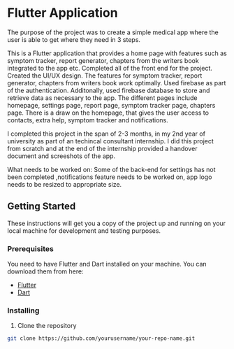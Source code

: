# Flutter Application

The purpose of the project was to create a simple medical app where the user is able to get where they need in 3 steps. 


This is a Flutter application that provides a home page with features such as symptom tracker, report generator, chapters from the writers book integrated to the app etc. Completed all of the front end for the project. Created the UI/UX design. The features for symptom tracker, report generator, chapters from writers book work optimally. Used firebase as part of the authentication. Additonally, used firebase database to store and retrieve data as necessary to the app. The different pages include homepage, settings page, report page, symptom tracker page, chapters page. There is a draw on the homepage, that gives the user access to contacts, extra help, symptom tracker and notifications. 

I completed this project in the span of 2-3 months, in my 2nd year of university as part of an techincal consultant internship. I did this project from scratch and at the end of the internship provided a handover document and screeshots of the app.

What needs to be worked on: Some of the back-end for settings has not been completed ,notifications feature needs to be worked on, app logo needs to be resized to appropriate size.

## Getting Started

These instructions will get you a copy of the project up and running on your local machine for development and testing purposes.

### Prerequisites

You need to have Flutter and Dart installed on your machine. You can download them from here:

- [Flutter](https://flutter.dev/docs/get-started/install)
- [Dart](https://dart.dev/get-dart)

### Installing

1. Clone the repository
```bash
git clone https://github.com/yourusername/your-repo-name.git


